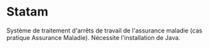 # Statam
Système de traitement d'arrêts de travail de l'assurance maladie (cas pratique Assurance Maladie). Nécessite l'installation de Java.
